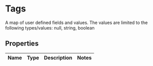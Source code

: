 

# Tags

A map of user defined fields and values. The values are limited to the following types/values: null, string, boolean

## Properties

| Name | Type | Description | Notes |
|------------ | ------------- | ------------- | -------------|



